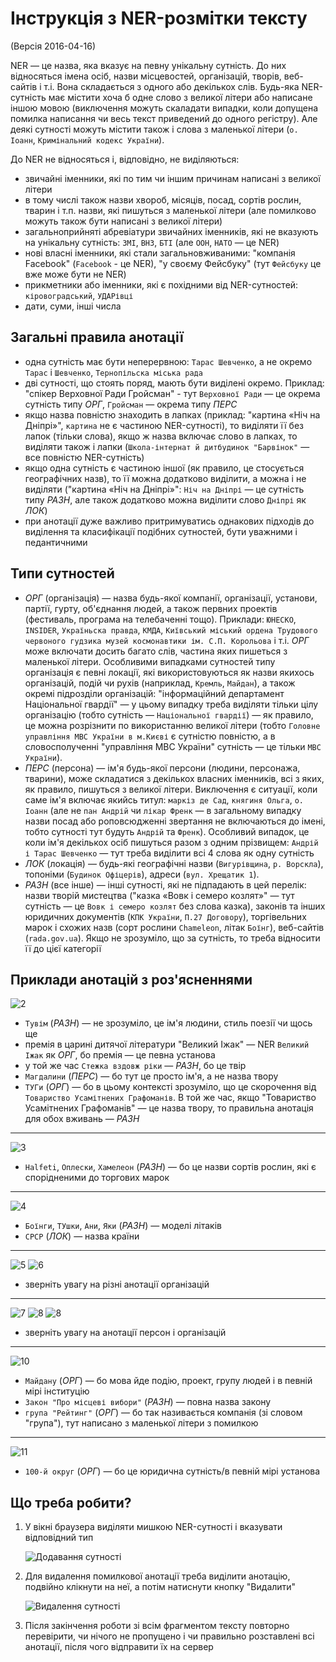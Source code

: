 # Інструкція з NER-розмітки тексту

(Версія 2016-04-16)

NER — це назва, яка вказує на певну унікальну сутність. До них відносяться імена осіб, назви місцевостей, організацій, творів, веб-сайтів і т.і.
Вона складається з одного або декількох слів. Будь-яка NER-сутність має містити хоча б одне слово з великої літери або написане іншою мовою (виключення можуть скаладати випадки, коли допущена помилка написання чи весь текст приведений до одного регістру). Але деякі сутності можуть містити також і слова з маленької літери (`о. Іоанн`, `Кримінальний кодекс України`).

До NER не відносяться і, відповідно, не виділяються:

- звичайні іменники, які по тим чи іншим причинам написані з великої літери
- в тому числі також назви хвороб, місяців, посад, сортів рослин, тварин і т.п. назви, які пишуться з маленької літери (але помилково можуть також бути написані з великої літери)
- загальноприйняті абревіатури звичайних іменників, які не вказують на унікальну сутність: `ЗМІ`, `ВНЗ`, `БТІ` (але `ООН`, `НАТО` — це NER)
- нові власні іменники, які стали загальновживаними: "компанія Facebook" (`Facebook` - це NER), "у своєму Фейсбуку" (тут `Фейсбуку` це вже може бути не NER)
- прикметники або іменники, які є похідними від NER-сутностей: `кіровоградський`, `УДАРівці`
- дати, суми, інші числа

## Загальні правила анотації

- одна сутність має бути неперервною: `Тарас Шевченко`, а не окремо `Тарас` і `Шевченко`, `Тернопільска міська рада`
- дві сутності, що стоять поряд, мають бути виділені окремо. Приклад: "спікер Верховної Ради Гройсман" - тут `Верховної Ради` — це окрема сутність типу *ОРГ*, `Гройсман` — окрема типу *ПЕРС* 
- якщо назва повністю знаходить в лапках (приклад: "картина «Ніч на Дніпрі»", `картина` не є частиною NER-сутності), то виділяти її без лапок (тільки слова), якщо ж назва включає слово в лапках, то виділяти також і лапки (`Школа-інтернат й дитбудинок "Барвінок"` — все повністю NER-сутність)
- якщо одна сутність є частиною іншої (як правило, це стосується географічних назв), то її можна додатково виділити, а можна і не виділяти ("картина «Ніч на Дніпрі»": `Ніч на Дніпрі` — це сутність типу *РАЗН*, але також додатково можна виділити слово `Дніпрі` як *ЛОК*)
- при анотації дуже важливо притримуватись однакових підходів до виділення та класифікації подібних сутностей, бути уважними і педантичними

## Типи сутностей

- *ОРГ* (організація) — назва будь-якої компанії, організації, установи, партії, гурту, об'єднання людей, а також первних проектів (фестиваль, програма на телебаченні тощо). Приклади: `ЮНЕСКО`, `INSIDER`, `Україньска правда`, `КМДА`, `Київський міський ордена Трудового червоного гудзика музей космонавтики ім. С.П. Корольова` і т.і. *ОРГ* може включати досить багато слів, частина яких пишеться з маленької літери. Особливими випадками сутностей типу організація є певні локації, які використовуються як назви якихось організацій, подій чи рухів (наприклад, `Кремль`, `Майдан`), а також окремі підрозділи організацій: "інформаційний департамент Національної гвардії" — у цьому випадку треба виділяти тільки цілу організацію (тобто сутність — `Національної гвардії`) — як правило, це можна розрізнити по використанню великої літери (тобто `Головне управління МВС України в м.Києві` є сутністю повністю, а в словосполученні "управління МВС України" сутність — це тільки `МВС України`).
- *ПЕРС* (персона) — ім'я будь-якої персони (людини, персонажа, тварини), може складатися з декількох власних іменників, всі з яких, як правило, пишуться з великої літери. Виключення є ситуації, коли саме ім'я включає якийсь титул: `маркіз де Сад`, `княгиня Ольга`, `о. Іоанн` (але не `пан Андрій` чи `лікар Френк` — в загальному випадку назви посад або роповсюдженні звертання не включаються до імені, тобто сутності тут будуть `Андрій` та `Френк`). Особливий випадок, це коли ім'я декількох осіб пишуться разом з одним прізвищем: `Андрій і Тарас Шевченко` — тут треба виділити всі 4 слова як одну сутність
- *ЛОК* (локація) — будь-які географічні назви (`Вигурівщина`, `р. Ворскла`), топоніми (`Будинок Офіцерів`), адреси (`вул. Хрещатик 1`).
- *РАЗН* (все інше) — інші сутності, які не підпадають в цей перелік: назви творій мистецтва ("казка «Вовк і семеро козлят»" — тут сутність — це `Вовк і семеро козлят` без слова казка), законів та інших юридичних документів (`КПК України`, `П.27 Договору`), торгівельних марок і схожих назв (сорт рослини `Chameleon`, літак `Боїнг`), веб-сайтів (`rada.gov.ua`). Якщо не зрозуміло, що за сутність, то треба відносити її до цієї категорії

## Приклади анотацій з роз'ясненнями

![2](2.png)

- `Тувім` (*РАЗН*) — не зрозуміло, це ім'я людини, стиль поезії чи щось ще
- премія в царині дитячої літератури "Великий Іжак" — NER `Великий Іжак` як *ОРГ*, бо премія — це певна установа
- у той же час `Стежка вздовж ріки` — *РАЗН*, бо це твір
- `Магдалини` (*ПЕРС*) — бо тут це просто ім'я, а не назва твору
- `ТУГи` (*ОРГ*) — бо в цьому контексті зрозуміло, що це скорочення від `Товариство Усамітнених Графоманів`. В той же час, якщо "Товариство Усамітнених Графоманів" — це назва твору, то правильна анотація для обох вживань — *РАЗН*

---

![3](3.png)

- `Halfeti`, `Оплески`, `Хамелеон` (*РАЗН*) — бо це назви сортів рослин, які є спорідненими до торгових марок 

---

![4](4.png)

- `Боїнги`, `ТУшки`, `Ани`, `Яки` (*РАЗН*) — моделі літаків
- `СРСР` (*ЛОК*) — назва країни

---

![5](5.png)
![6](6.png)

- зверніть увагу на різні анотації організацій

---

![7](7.png)
![8](8.png)
![8](9.png)

- зверніть увагу на анотації персон і організацій

---

![10](10.png)

- `Майдану` (*ОРГ*) — бо мова йде подію, проект, групу людей і в певній мірі інституцію
- `Закон "Про місцеві вибори"` (*РАЗН*) — повна назва закону 
- `група "Рейтинг"` (*ОРГ*) — бо так називається компанія (зі словом "група"), тут написано з маленької літери з помилкою

---

![11](11.png)

- `100-й округ` (*ОРГ*) — бо це юридична сутність/в певній мірі установа

## Що треба робити?

1. У вікні браузера виділяти мишкою NER-сутності і вказувати відповідний тип

    ![Додавання сутності](1.png)

2. Для видалення помилкової анотації треба виділити анотацію, подвійно клікнути на неї, а потім натиснути кнопку "Видалити"

    ![Видалення сутності](12.png)

3. Після закінчення роботи зі всім фрагментом тексту повторно перевірити, чи нічого не пропущено і чи правильно розставлені всі анотації, після чого відправити їх на сервер
